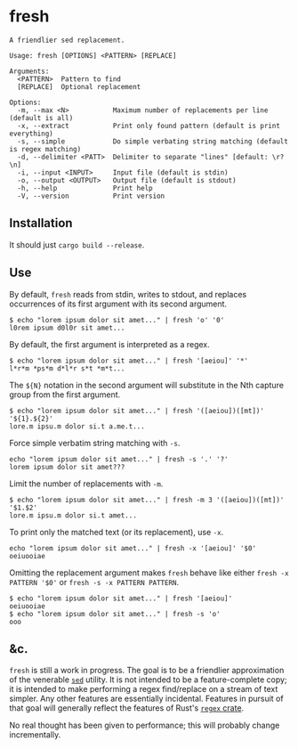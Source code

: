 # fresh

```text
A friendlier sed replacement.

Usage: fresh [OPTIONS] <PATTERN> [REPLACE]

Arguments:
  <PATTERN>  Pattern to find
  [REPLACE]  Optional replacement

Options:
  -m, --max <N>           Maximum number of replacements per line (default is all)
  -x, --extract           Print only found pattern (default is print everything)
  -s, --simple            Do simple verbating string matching (default is regex matching)
  -d, --delimiter <PATT>  Delimiter to separate "lines" [default: \r?\n]
  -i, --input <INPUT>     Input file (default is stdin)
  -o, --output <OUTPUT>   Output file (default is stdout)
  -h, --help              Print help
  -V, --version           Print version
```

## Installation

It should just `cargo build --release`.

## Use

By default, `fresh` reads from stdin, writes to stdout, and replaces occurrences
of its first argument with its second argument.

```text
$ echo "lorem ipsum dolor sit amet..." | fresh 'o' '0'
l0rem ipsum d0l0r sit amet...
````

By default, the first argument is interpreted as a regex.

```text
$ echo "lorem ipsum dolor sit amet..." | fresh '[aeiou]' '*'
l*r*m *ps*m d*l*r s*t *m*t...
```
The `${N}` notation in the second argument will substitute in the Nth
capture group from the first argument.

```text
$ echo "lorem ipsum dolor sit amet..." | fresh '([aeiou])([mt])' '${1}.${2}'
lore.m ipsu.m dolor si.t a.me.t...
```

Force simple verbatim string matching with `-s`.

```test
echo "lorem ipsum dolor sit amet..." | fresh -s '.' '?'
lorem ipsum dolor sit amet???
```

Limit the number of replacements with `-m`.

```text
$ echo "lorem ipsum dolor sit amet..." | fresh -m 3 '([aeiou])([mt])' '$1.$2'
lore.m ipsu.m dolor si.t amet...
```

To print only the matched text (or its replacement), use `-x`.

```text
echo "lorem ipsum dolor sit amet..." | fresh -x '[aeiou]' '$0'
oeiuooiae
```

Omitting the replacement argument makes `fresh` behave like either
`fresh -x PATTERN '$0'` or `fresh -s -x PATTERN PATTERN`.

```text
$ echo "lorem ipsum dolor sit amet..." | fresh '[aeiou]'
oeiuooiae
$ echo "lorem ipsum dolor sit amet..." | fresh -s 'o'
ooo
```
  
## &c.

`fresh` is still a work in progress. The goal is to be a friendlier
approximation of the venerable
[`sed`](https://www.gnu.org/software/sed/manual/sed.html) utility.
It is not intended to be a feature-complete copy; it is intended to make
performing a regex find/replace on a stream of text simpler. Any other
features are essentially incidental.  Features in pursuit of that goal
will generally reflect the features of Rust's
[`regex` crate](https://docs.rs/regex/latest/regex/).

No real thought has been given to performance; this will probably
change incrementally.